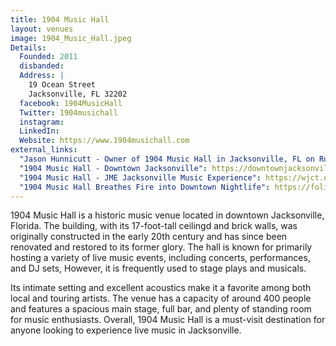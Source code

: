 ```yaml
---
title: 1904 Music Hall
layout: venues
image: 1904_Music_Hall.jpeg
Details:
  Founded: 2011
  disbanded:
  Address: |
    19 Ocean Street
    Jacksonville, FL 32202
  facebook: 1904MusicHall
  Twitter: 1904musichall
  instagram: 
  LinkedIn: 
  Website: https://www.1904musichall.com
external_links:
  "Jason Hunnicutt - Owner of 1904 Music Hall in Jacksonville, FL on Running and Opening Your Own Venue": http://www.makingitwithchrisg.com/podcast/030
  "1904 Music Hall - Downtown Jacksonville": https://downtownjacksonville.org/poi/1904-music-hall/
  "1904 Music Hall - JME Jacksonville Music Experience": https://wjct.org/locations/jme/1904-music-hall/
  "1904 Music Hall Breathes Fire into Downtown Nightlife": https://folioweekly.com/2022/09/21/1904-music-hall-breathes-fire-into-downtown-nightlife/
---
```

1904 Music Hall is a historic music venue located in downtown Jacksonville, Florida. The building, with its 17-foot-tall ceilingd and brick walls, was originally constructed in the early 20th century and has since been renovated and restored to its former glory. The hall is known for primarily hosting a variety of live music events, including concerts, performances, and DJ sets, However, it is frequently used to stage plays and musicals.

Its intimate setting and excellent acoustics make it a favorite among both local and touring artists. The venue has a capacity of around 400 people and features a spacious main stage, full bar, and plenty of standing room for music enthusiasts. Overall, 1904 Music Hall is a must-visit destination for anyone looking to experience live music in Jacksonville.